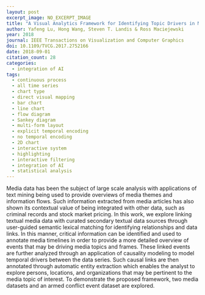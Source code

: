 ```yaml
---
layout: post
excerpt_image: NO_EXCERPT_IMAGE
title: "A Visual Analytics Framework for Identifying Topic Drivers in Media Events"
author: Yafeng Lu, Hong Wang, Steven T. Landis & Ross Maciejewski
year: 2018
journal: IEEE Transactions on Visualization and Computer Graphics
doi: 10.1109/TVCG.2017.2752166
date: 2018-09-01
citation_count: 28
categories:
  - integration of AI
tags:
  - continuous process
  - all time series
  - chart type
  - direct visual mapping
  - bar chart
  - line chart
  - flow diagram
  - Sankey diagram
  - multi-form layout
  - explicit temporal encoding
  - no temporal encoding
  - 2D chart
  - interactive system
  - highlighting
  - interactive filtering
  - integration of AI
  - statistical analysis
---
```

Media data has been the subject of large scale analysis with applications of text mining being used to provide overviews of media themes and information flows. Such information extracted from media articles has also shown its contextual value of being integrated with other data, such as criminal records and stock market pricing. In this work, we explore linking textual media data with curated secondary textual data sources through user-guided semantic lexical matching for identifying relationships and data links. In this manner, critical information can be identified and used to annotate media timelines in order to provide a more detailed overview of events that may be driving media topics and frames. These linked events are further analyzed through an application of causality modeling to model temporal drivers between the data series. Such causal links are then annotated through automatic entity extraction which enables the analyst to explore persons, locations, and organizations that may be pertinent to the media topic of interest. To demonstrate the proposed framework, two media datasets and an armed conflict event dataset are explored.
